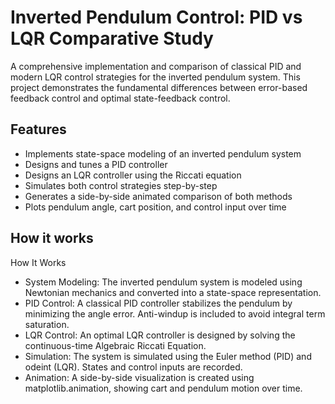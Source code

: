 # Inverted Pendulum Control: PID vs LQR Comparative Study

A comprehensive implementation and comparison of classical PID and modern LQR control strategies for the inverted pendulum system. This project demonstrates the fundamental differences between error-based feedback control and optimal state-feedback control.

## Features
- Implements state-space modeling of an inverted pendulum system
- Designs and tunes a PID controller
- Designs an LQR controller using the Riccati equation
- Simulates both control strategies step-by-step
- Generates a side-by-side animated comparison of both methods
- Plots pendulum angle, cart position, and control input over time

## How it works
How It Works

- System Modeling: The inverted pendulum system is modeled using Newtonian mechanics and converted into a state-space representation.
- PID Control: A classical PID controller stabilizes the pendulum by minimizing the angle error. Anti-windup is included to avoid integral term saturation.
- LQR Control: An optimal LQR controller is designed by solving the continuous-time Algebraic Riccati Equation.
- Simulation: The system is simulated using the Euler method (PID) and odeint (LQR). States and control inputs are recorded.
- Animation: A side-by-side visualization is created using matplotlib.animation, showing cart and pendulum motion over time.
